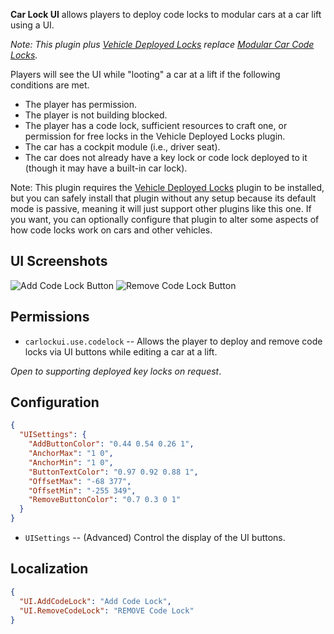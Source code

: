 **Car Lock UI** allows players to deploy code locks to modular cars at a car lift using a UI.

*Note: This plugin plus [Vehicle Deployed Locks](https://umod.org/plugins/vehicle-deployed-locks) replace [Modular Car Code Locks](https://umod.org/plugins/modular-car-code-locks).*

Players will see the UI while "looting" a car at a lift if the following conditions are met.
- The player has permission.
- The player is not building blocked.
- The player has a code lock, sufficient resources to craft one, or permission for free locks in the Vehicle Deployed Locks plugin.
- The car has a cockpit module (i.e., driver seat).
- The car does not already have a key lock or code lock deployed to it (though it may have a built-in car lock).

Note: This plugin requires the [Vehicle Deployed Locks](https://umod.org/plugins/vehicle-deployed-locks) plugin to be installed, but you can safely install that plugin without any setup because its default mode is passive, meaning it will just support other plugins like this one. If you want, you can optionally configure that plugin to alter some aspects of how code locks work on cars and other vehicles.

## UI Screenshots

![Add Code Lock Button](https://i.imgur.com/Xk91dHF.png)
![Remove Code Lock Button](https://i.imgur.com/IT1xsrZ.png)

## Permissions

- `carlockui.use.codelock` -- Allows the player to deploy and remove code locks via UI buttons while editing a car at a lift.

*Open to supporting deployed key locks on request*.

## Configuration
```json
{
  "UISettings": {
    "AddButtonColor": "0.44 0.54 0.26 1",
    "AnchorMax": "1 0",
    "AnchorMin": "1 0",
    "ButtonTextColor": "0.97 0.92 0.88 1",
    "OffsetMax": "-68 377",
    "OffsetMin": "-255 349",
    "RemoveButtonColor": "0.7 0.3 0 1"
  }
}
```

- `UISettings` -- (Advanced) Control the display of the UI buttons.

## Localization

```json
{
  "UI.AddCodeLock": "Add Code Lock",
  "UI.RemoveCodeLock": "REMOVE Code Lock"
}
```
